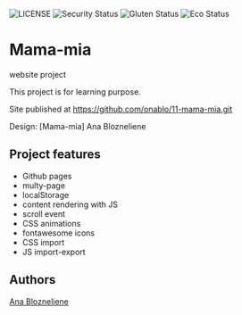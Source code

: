 ![LICENSE](https://img.shields.io/badge/license-MIT-blue.svg?style=flat-square)
![Security Status](https://img.shields.io/security-headers?label=Security&url=https%3A%2F%2Fgithub.com&style=flat-square)
![Gluten Status](https://img.shields.io/badge/Gluten-Free-green.svg)
![Eco Status](https://img.shields.io/badge/ECO-Friendly-green.svg)

# Mama-mia

 website project

This project is for learning purpose.

Site published at https://github.com/onablo/11-mama-mia.git

Design: [Mama-mia] Ana Blozneliene

## Project features

- Github pages
- multy-page
- localStorage
- content rendering with JS
- scroll event
- CSS animations
- fontawesome icons
- CSS import
- JS import-export

## Authors

[Ana Blozneliene](https://github.com/onablo)